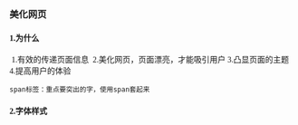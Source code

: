 ### 美化网页
#### 1.为什么
​	1.有效的传递页面信息
​    2.美化网页，页面漂亮，才能吸引用户
​    3.凸显页面的主题
​    4.提高用户的体验
​    

	span标签：重点要突出的字，使用span套起来

#### 2.字体样式
​	 <!--
​    font-family：字体
​    font-size:字体大小
​    font-wieght:字体粗细
​    line-height:行高
​    text-indent:缩进-->
    <style>
        body {
            font-family: Vemana2000;
        }

        h1 {
            font-size: 50px;
        }
        .p1{
            font-weight:700;
        }
    </style>
#### 3.文本样式
​	1.颜色
​    2.文本对齐的方式
​    3.首行锁紧
​    4.行高
​    5.装饰
#### 4.超链接伪类和阴影
超链接伪类
a:link--链接
a:hover--鼠标悬浮
a:active--鼠标按住未释放
a;visited--已经访问过的链接

```
  /*鼠标悬浮的颜色*/
        a:hover{
            color:orange;
            font-size: 50px;
        }

        /*鼠标按住未释放的状态*/
        a:active{
            color: green;
        }
```
阴影
text-shadow:阴影颜色，水平位移，垂直偏移，阴影半径

#### 5.列表

```
/*
list-style:
    none:去掉原点
    circle:空心圆
    decimal:数字
    square:正方形
 */
 子选择器+列表样式
 ul li{
    height:30px;
    list-style: none;
    text-indent: 1em;
}

```
#### 6.背景 

```
	第一种
    background:red url("../img/选区_118.png") 265px 0px no-repeat;
    第二种
    background-image: url("../img/选区_118.png");
    background-repeat: no-repeat;
    background-position: 236px 2px;
    
```
#### 7.渐变